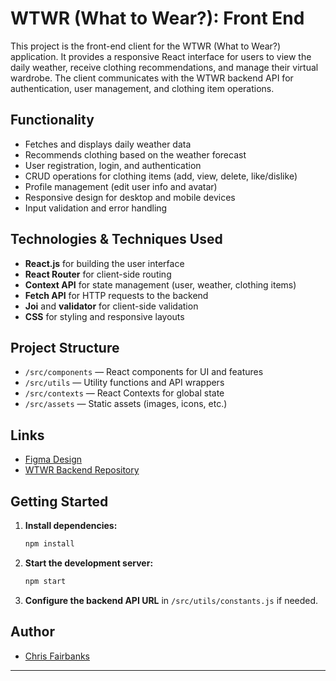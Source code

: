 # WTWR (What to Wear?): Front End

This project is the front-end client for the WTWR (What to Wear?) application. It provides a responsive React interface for users to view the daily weather, receive clothing recommendations, and manage their virtual wardrobe. The client communicates with the WTWR backend API for authentication, user management, and clothing item operations.

## Functionality

- Fetches and displays daily weather data
- Recommends clothing based on the weather forecast
- User registration, login, and authentication
- CRUD operations for clothing items (add, view, delete, like/dislike)
- Profile management (edit user info and avatar)
- Responsive design for desktop and mobile devices
- Input validation and error handling

## Technologies & Techniques Used

- **React.js** for building the user interface
- **React Router** for client-side routing
- **Context API** for state management (user, weather, clothing items)
- **Fetch API** for HTTP requests to the backend
- **Joi** and **validator** for client-side validation
- **CSS** for styling and responsive layouts

## Project Structure

- `/src/components` — React components for UI and features
- `/src/utils` — Utility functions and API wrappers
- `/src/contexts` — React Contexts for global state
- `/src/assets` — Static assets (images, icons, etc.)

## Links

- [Figma Design](https://www.figma.com/file/DTojSwldenF9UPKQZd6RRb/Sprint-10%3A-WTWR)
- [WTWR Backend Repository](http://github.com/Chris2Fair88/se_project_express)

## Getting Started

1. **Install dependencies:**
   ```sh
   npm install
   ```

2. **Start the development server:**
   ```sh
   npm start
   ```

3. **Configure the backend API URL** in `/src/utils/constants.js` if needed.

## Author

- [Chris Fairbanks](https://github.com/Chris2Fair88)

---

